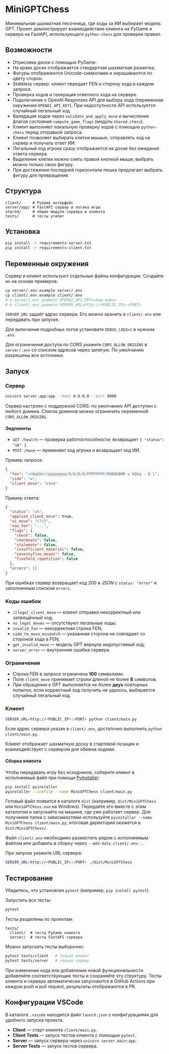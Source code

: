 # MiniGPTChess

Минимальная шахматная песочница, где ходы за ИИ выбирает модель GPT. Проект демонстрирует взаимодействие клиента на PyGame и сервера на FastAPI, использующего `python-chess` для проверки правил.

## Возможности

- Отрисовка доски с помощью PyGame.
- На краях доски отображается стандартная шахматная разметка.
- Фигуры отображаются Unicode-символами и окрашиваются по цвету сторон.
- Stateless сервер: клиент передает FEN и сторону хода в каждом запросе.
- Проверка ходов и генерация ответного хода на сервере.
- Подключение к OpenAI Responses API для выбора хода (переменная окружения `OPENAI_API_KEY`). При недоступности API используется случайный легальный ход.
- Валидация ходов через `validate_and_apply_move` и вычисление флагов состояния `compute_game_flags` (модуль `shared.chess`).
- Клиент выполняет локальную проверку ходов с помощью `python-chess` перед отправкой запроса.
- Клиент позволяет выбирать клетки мышью, отправлять ход на сервер и получать ответ ИИ.
- Легальный ход игрока сразу отображается на доске без ожидания ответа сервера.
- Выделение клетки можно снять правой кнопкой мыши; выбрать можно только свою фигуру.
- При достижении последней горизонтали пешка предлагает выбрать фигуру для превращения.

## Структура

```
client/     # PyGame интерфейс
server/app/ # FastAPI сервер и логика игры
shared/     # общие модули сервера и клиента
tests/      # тесты утилит
```

## Установка

```bash
pip install -r requirements-server.txt
pip install -r requirements-client.txt
```

## Переменные окружения

Сервер и клиент используют отдельные файлы конфигурации. Создайте их на основе примеров:

```bash
cp server/.env.example server/.env
cp client/.env.example client/.env
# в server/.env укажите OPENAI_API_KEY=<ваш ключ>
# в client/.env укажите SERVER_URL=http://<PUBLIC_IP>:<PORT>
```

`SERVER_URL` задаёт адрес сервера. Его можно хранить в `client/.env` или передавать при запуске.

Для включения подробных логов установите `DEBUG_LOGS=1` в нужном `.env`.

Для ограничения доступа по CORS укажите `CORS_ALLOW_ORIGINS` в `server/.env` со списком адресов через запятую. По умолчанию разрешены все источники.

## Запуск

### Сервер

```bash
uvicorn server.app:app --host 0.0.0.0 --port 8000
```
Сервер настроен с поддержкой CORS: по умолчанию API доступен с любого домена.
Список доменов можно ограничить переменной `CORS_ALLOW_ORIGINS`.

#### Эндпоинты

- `GET /health` — проверка работоспособности; возвращает `{ "status": "ok" }`.
- `POST /move` — применяет ход игрока и возвращает ход ИИ.

Пример запроса:

```json
{
  "fen": "rnbqkbnr/pppppppp/8/8/8/8/PPPPPPPP/RNBQKBNR w KQkq - 0 1",
  "side": "w",
  "client_move": "e2e4"
}
```

Пример ответа:

```json
{
  "status": "ok",
  "applied_client_move": true,
  "ai_move": "c7c5",
  "new_fen": "...",
  "flags": {
    "check": false,
    "checkmate": false,
    "stalemate": false,
    "insufficient_material": false,
    "seventyfive_moves": false,
    "fivefold_repetition": false
  },
  "errors": []
}
```

При ошибках сервер возвращает код 200 и JSON с `status: "error"` и
заполненным списком `errors`.

### Коды ошибок

- `illegal_client_move` — клиент отправил некорректный или запрещённый ход;
- `no_legal_moves` — отсутствуют легальные ходы;
- `invalid_fen` — некорректная строка FEN;
- `side_to_move_mismatch` — указанная сторона не совпадает со стороной хода в FEN;
- `gpt_invalid_move` — модель GPT вернула недопустимый ход;
- `server_error` — внутренняя ошибка сервера.

### Ограничения

- Строка FEN в запросе ограничена **100** символами.
- Поле `client_move` принимает строки длиной не более **8** символов.
- При обращении к GPT выполняется не более **двух** повторных попыток; если
  корректный ход получить не удалось, выбирается случайный легальный ход.

### Клиент

```bash
SERVER_URL=http://<PUBLIC_IP>:<PORT> python client/main.py
```

Если адрес сервера указан в `client/.env`, достаточно выполнить `python client/main.py`.

Клиент отображает шахматную доску в стартовой позиции и взаимодействует с сервером для обмена ходами.

#### Сборка клиента

Чтобы передавать игру без исходников, соберите клиент в исполняемый файл при помощи [PyInstaller](https://pyinstaller.org/):

```bash
pip install pyinstaller
pyinstaller --onefile --name MiniGPTChess client/main.py
```

Готовый файл появится в каталоге `dist` (например, `dist/MiniGPTChess` или `MiniGPTChess.exe` на Windows). Передайте его вместе с этим каталогом и запускайте на машине, где уже работает сервер. Для получения папки с зависимостями используйте `pyinstaller --name MiniGPTChess client/main.py`; итоговая директория окажется в `dist/MiniGPTChess/`.

Файл `client/.env` необходимо разместить рядом с исполняемым файлом или добавить в сборку через `--add-data client/.env:.`.

При запуске укажите URL сервера:

```bash
SERVER_URL=http://<PUBLIC_IP>:<PORT> ./dist/MiniGPTChess
```

## Тестирование

Убедитесь, что установлен `pytest` (например, `pip install pytest`).

Запустить все тесты:

```bash
pytest
```

Тесты разделены по проектам:

```text
tests/
  client/  # тесты PyGame клиента
  server/  # тесты FastAPI сервера
```

Можно запускать тесты выборочно:

```bash
pytest tests/client   # только клиент
pytest tests/server   # только сервер
```

При изменении кода или добавлении новой функциональности добавляйте соответствующие тесты и сохраняйте эту структуру.
Тесты клиента и сервера автоматически запускаются в GitHub Actions при каждом push и pull request, результаты отображаются в PR.

## Конфигурации VSCode

В каталоге `.vscode` находится файл `launch.json` с конфигурациями для удобного запуска проекта.

- **Client** — старт клиента `client/main.py`.
- **Client Tests** — запуск тестов клиента с помощью `pytest`.
- **Server** — запуск сервера через `uvicorn server.main:app`.
- **Server Tests** — запуск тестов сервера.
